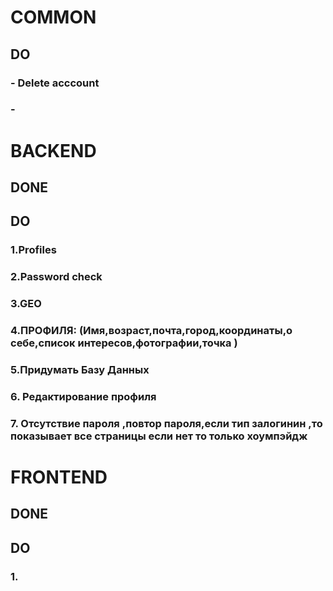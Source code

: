 # COMMON

## DO

### - Delete acccount
### - 


# BACKEND
## DONE

## DO
### 1.Profiles
### 2.Password check
### 3.GEO
### 4.ПРОФИЛЯ: (Имя,возраст,почта,город,координаты,о себе,список интересов,фотографии,точка )
### 5.Придумать Базу Данных 
### 6. Редактирование профиля
### 7. Отсутствие пароля ,повтор пароля,если тип залогинин ,то показывает все страницы если нет то только хоумпэйдж
     

# FRONTEND

## DONE

## DO
### 1.